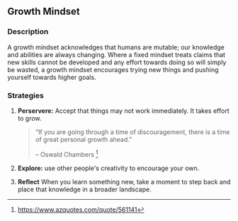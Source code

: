 ## Growth Mindset

### Description

A growth mindset acknowledges that humans are mutable; our knowledge and abilities are always changing. Where a fixed mindset treats claims that new skills cannot be developed and any effort towards doing so will simply be wasted, a growth mindset encourages trying new things and pushing yourself towards higher goals.

### Strategies

1. **Perservere:** Accept that things may not work immediately. It takes effort to grow.

    > “If you are going through a time of discouragement, there is a time of great personal growth ahead.”
    > 
    > – Oswald Chambers [^1]

3. **Explore:** use other people's creativity to encourage your own.
4. **Reflect** When you learn something new, take a moment to step back and place that knowledge in a broader landscape.

[^1]: <https://www.azquotes.com/quote/561141>

